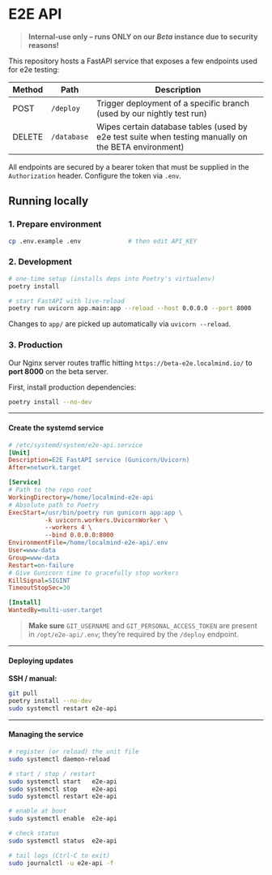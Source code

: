 # E2E API

> **Internal‑use only – runs ONLY on our _Beta_ instance due to security reasons!**

This repository hosts a FastAPI service that exposes a few endpoints used for e2e testing:

| Method | Path        | Description                                                                                          |
| ------ | ----------- | ---------------------------------------------------------------------------------------------------- |
| POST   | `/deploy`   | Trigger deployment of a specific branch (used by our nightly test run)                               |
| DELETE | `/database` | Wipes certain database tables (used by e2e test suite when testing manually on the BETA environment) |

All endpoints are secured by a bearer token that must be supplied in the `Authorization` header. Configure the token via `.env`.

## Running locally

### 1. Prepare environment

```bash
cp .env.example .env             # then edit API_KEY
```

### 2. Development

```bash
# one-time setup (installs deps into Poetry's virtualenv)
poetry install

# start FastAPI with live-reload
poetry run uvicorn app.main:app --reload --host 0.0.0.0 --port 8000
```

Changes to `app/` are picked up automatically via `uvicorn --reload`.

### 3. Production

Our Nginx server routes traffic hitting `https://beta-e2e.localmind.io/` to **port 8000** on the beta server.

First, install production dependencies:

```bash
poetry install --no-dev
```

---

#### Create the systemd service

```ini
# /etc/systemd/system/e2e-api.service
[Unit]
Description=E2E FastAPI service (Gunicorn/Uvicorn)
After=network.target

[Service]
# Path to the repo root
WorkingDirectory=/home/localmind-e2e-api
# Absolute path to Poetry
ExecStart=/usr/bin/poetry run gunicorn app:app \
          -k uvicorn.workers.UvicornWorker \
          --workers 4 \
          --bind 0.0.0.0:8000
EnvironmentFile=/home/localmind-e2e-api/.env
User=www-data
Group=www-data
Restart=on-failure
# Give Gunicorn time to gracefully stop workers
KillSignal=SIGINT
TimeoutStopSec=30

[Install]
WantedBy=multi-user.target
```

> **Make sure** `GIT_USERNAME` and `GIT_PERSONAL_ACCESS_TOKEN` are present in
> `/opt/e2e-api/.env`; they’re required by the `/deploy` endpoint.

---

#### Deploying updates

**SSH / manual:**

```bash
git pull
poetry install --no-dev
sudo systemctl restart e2e-api
```

---

#### Managing the service

```bash
# register (or reload) the unit file
sudo systemctl daemon-reload

# start / stop / restart
sudo systemctl start   e2e-api
sudo systemctl stop    e2e-api
sudo systemctl restart e2e-api

# enable at boot
sudo systemctl enable  e2e-api

# check status
sudo systemctl status  e2e-api

# tail logs (Ctrl‑C to exit)
sudo journalctl -u e2e-api -f
```
